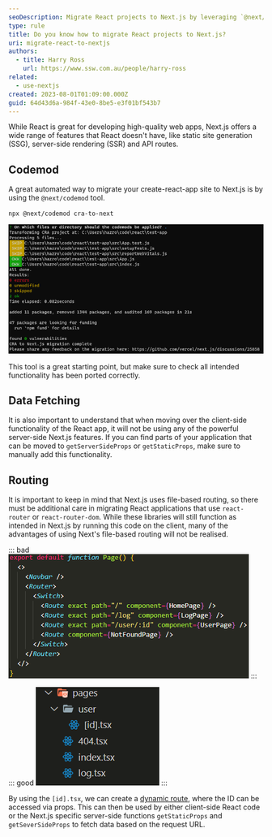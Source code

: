 ```yaml
---
seoDescription: Migrate React projects to Next.js by leveraging `@next/ codemod` and understanding server-side rendering, API routes, and file-based routing.
type: rule
title: Do you know how to migrate React projects to Next.js?
uri: migrate-react-to-nextjs
authors:
  - title: Harry Ross
    url: https://www.ssw.com.au/people/harry-ross
related:
  - use-nextjs
created: 2023-08-01T01:09:00.000Z
guid: 64d43d6a-984f-43e0-8be5-e3f01bf543b7
---
```


While React is great for developing high-quality web apps, Next.js offers a wide range of features that React doesn't have, like static site generation (SSG), server-side rendering (SSR) and API routes.

<!--endintro-->

## Codemod

A great automated way to migrate your create-react-app site to Next.js is by using the `@next/codemod` tool.

```shell
npx @next/codemod cra-to-next
```

![Figure: example terminal output in converting CRA applications to Next.js](migration-terminal.png)

This tool is a great starting point, but make sure to check all intended functionality has been ported correctly.

## Data Fetching

It is also important to understand that when moving over the client-side functionality of the React app, it will not be using any of the powerful server-side Next.js features. If you can find parts of your application that can be moved to `getServerSideProps` or `getStaticProps`, make sure to manually add this functionality.

## Routing

It is important to keep in mind that Next.js uses file-based routing, so there must be additional care in migrating React applications that use `react-router` or `react-router-dom`. While these libraries will still function as intended in Next.js by running this code on the client, many of the advantages of using Next's file-based routing will not be realised.

::: bad
![Figure: Bad example - keeping `react-router-dom` in the Next.js app](react-router-dom.png)
:::

::: good
![Figure: Good example - adapting your project to use Next.js file-based routing](next-routing.png)
:::

By using the `[id].tsx`, we can create a [dynamic route](https://nextjs.org/docs/pages/building-your-application/routing/dynamic-routes), where the ID can be accessed via props. This can then be used by either client-side React code or the Next.js specific server-side functions `getStaticProps` and `getSeverSideProps` to fetch data based on the request URL.
